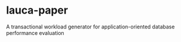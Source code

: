 # lauca-paper
A transactional workload generator for application-oriented database performance evaluation
